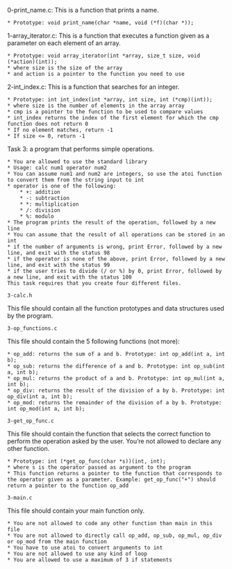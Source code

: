 0-print_name.c: This is a function that prints a name.

	* Prototype: void print_name(char *name, void (*f)(char *));

1-array_iterator.c: This is a function that executes a function given as a parameter on each element of an array.

	* Prototype: void array_iterator(int *array, size_t size, void (*action)(int));
	* where size is the size of the array
	* and action is a pointer to the function you need to use

2-int_index.c: This is a function that searches for an integer.

	* Prototype: int int_index(int *array, int size, int (*cmp)(int));
	* where size is the number of elements in the array array
	* cmp is a pointer to the function to be used to compare values
	* int_index returns the index of the first element for which the cmp function does not return 0
	* If no element matches, return -1
	* If size <= 0, return -1

Task 3: a program that performs simple operations.

	* You are allowed to use the standard library
	* Usage: calc num1 operator num2
	* You can assume num1 and num2 are integers, so use the atoi function to convert them from the string input to int
	* operator is one of the following:
		* +: addition
		* -: subtraction
		* *: multiplication
		* /: division
		* %: modulo
	* The program prints the result of the operation, followed by a new line
	* You can assume that the result of all operations can be stored in an int
	* if the number of arguments is wrong, print Error, followed by a new line, and exit with the status 98
	* if the operator is none of the above, print Error, followed by a new line, and exit with the status 99
	* if the user tries to divide (/ or %) by 0, print Error, followed by a new line, and exit with the status 100
	This task requires that you create four different files.

	3-calc.h

This file should contain all the function prototypes and data structures used by the program. 

	3-op_functions.c

This file should contain the 5 following functions (not more):

	* op_add: returns the sum of a and b. Prototype: int op_add(int a, int b);
	* op_sub: returns the difference of a and b. Prototype: int op_sub(int a, int b);
	* op_mul: returns the product of a and b. Prototype: int op_mul(int a, int b);
	* op_div: returns the result of the division of a by b. Prototype: int op_div(int a, int b);
	* op_mod: returns the remainder of the division of a by b. Prototype: int op_mod(int a, int b);

	3-get_op_func.c

This file should contain the function that selects the correct function to perform the operation asked by the user. You’re not allowed to declare any other function.

	* Prototype: int (*get_op_func(char *s))(int, int);
	* where s is the operator passed as argument to the program
	* This function returns a pointer to the function that corresponds to the operator given as a parameter. Example: get_op_func("+") should return a pointer to the function op_add

	3-main.c

This file should contain your main function only.

	* You are not allowed to code any other function than main in this file
	* You are not allowed to directly call op_add, op_sub, op_mul, op_div or op_mod from the main function
	* You have to use atoi to convert arguments to int
	* You are not allowed to use any kind of loop
	* You are allowed to use a maximum of 3 if statements
